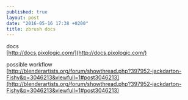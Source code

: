 ```yaml
---
published: true
layout: post
date: "2016-05-16 17:38 +0200"
title: zbrush docs
---
```

docs  
[http://docs.pixologic.com/](http://docs.pixologic.com/)

possible workflow  
[http://blenderartists.org/forum/showthread.php?397952-jackdarton-Fishy&p=3046213&viewfull=1#post3046213](http://blenderartists.org/forum/showthread.php?397952-jackdarton-Fishy&p=3046213&viewfull=1#post3046213)



